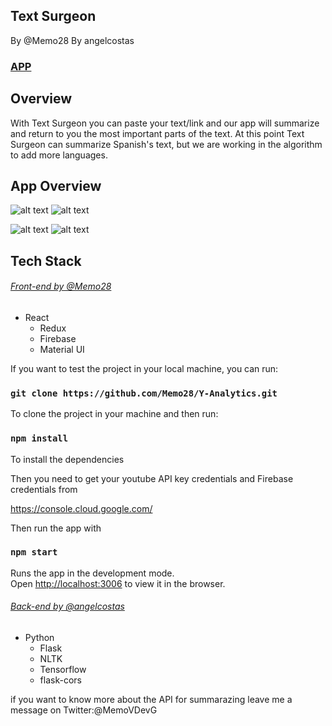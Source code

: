 ## Text Surgeon

By @Memo28
By angelcostas

### [APP](https://text-summarazing.herokuapp.com)

## Overview

With Text Surgeon you can paste your text/link and our app will summarize and return to you the most important parts of the text. At this point Text Surgeon can summarize Spanish's text, but we are working in the algorithm to add more languages.

## App Overview
![alt text](https://res.cloudinary.com/memovdg/image/upload/c_scale,w_400/v1573793123/1_gn88ta.png) ![alt text](https://res.cloudinary.com/memovdg/image/upload/c_scale,w_400/v1573793117/2_vpru3k.png)


![alt text](https://res.cloudinary.com/memovdg/image/upload/c_scale,w_400/v1573793124/3_zqyf9x.png) ![alt text](https://res.cloudinary.com/memovdg/image/upload/c_scale,w_400/v1573793128/4_xlgizw.png)


## Tech Stack

###### [Front-end by @Memo28](https://github.com/Memo28/Y-Analytics)
* React
  * Redux
  * Firebase
  * Material UI
 
 If you want to test the project in your local machine, you can run:
 
### `git clone https://github.com/Memo28/Y-Analytics.git`

To clone the project in your machine and then run:

 ### `npm install`

To install the dependencies

Then you need to get your youtube API key credentials and Firebase credentials from

https://console.cloud.google.com/

Then run the app with

### `npm start`
Runs the app in the development mode.<br>
Open [http://localhost:3006](http://localhost:3006) to view it in the browser.

###### [Back-end by @angelcostas](https://github.com/Memo28/api-text-summarazing)
* Python
  * Flask
  * NLTK
  * Tensorflow
  * flask-cors
  
 if you want to know more about the API for summarazing leave me a message on Twitter:@MemoVDevG
